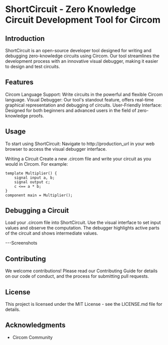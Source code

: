 # ShortCircuit - Zero Knowledge Circuit Development Tool for Circom

## Introduction
ShortCircuit is an open-source developer tool designed for writing and debugging zero-knowledge circuits using Circom. Our tool streamlines the development process with an innovative visual debugger, making it easier to design and test circuits.

## Features
Circom Language Support: Write circuits in the powerful and flexible Circom language.
Visual Debugger: Our tool's standout feature, offers real-time graphical representation and debugging of circuits.
User-Friendly Interface: Designed for both beginners and advanced users in the field of zero-knowledge proofs.


## Usage
To start using ShortCircuit: 
Navigate to http://production_url in your web browser to access the visual debugger interface.

Writing a Circuit
Create a new .circom file and write your circuit as you would in Circom. For example:

    template Multiplier() {
        signal input a, b;
        signal output c;
        c <== a * b;
    }
    component main = Multiplier();
  
## Debugging a Circuit
Load your .circom file into ShortCircuit.
Use the visual interface to set input values and observe the computation.
The debugger highlights active parts of the circuit and shows intermediate values.

---Screenshots

## Contributing
We welcome contributions! Please read our Contributing Guide for details on our code of conduct, and the process for submitting pull requests.

## License
This project is licensed under the MIT License - see the LICENSE.md file for details.

## Acknowledgments
- Circom Community
